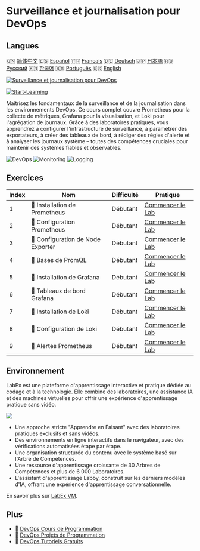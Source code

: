 # Surveillance et journalisation pour DevOps

## Langues

🇨🇳 [简体中文](README_zh.md) 🇪🇸 [Español](README_es.md) 🇫🇷 [Français](README_fr.md) 🇩🇪 [Deutsch](README_de.md) 🇯🇵 [日本語](README_ja.md) 🇷🇺 [Русский](README_ru.md) 🇰🇷 [한국어](README_ko.md) 🇧🇷 [Português](README_pt.md) 🇺🇸 [English](README.md) 

[![Surveillance et journalisation pour DevOps](https://cover-creator.labex.io/monitoring-and-logging-for-devops.png?lang=fr)](https://labex.io/fr/courses/monitoring-and-logging-for-devops)

[![Start-Learning](https://img.shields.io/badge/Start-Learning-whitesmoke?style=for-the-badge)](https://labex.io/fr/courses/monitoring-and-logging-for-devops)

Maîtrisez les fondamentaux de la surveillance et de la journalisation dans les environnements DevOps. Ce cours complet couvre Prometheus pour la collecte de métriques, Grafana pour la visualisation, et Loki pour l'agrégation de journaux. Grâce à des laboratoires pratiques, vous apprendrez à configurer l'infrastructure de surveillance, à paramétrer des exportateurs, à créer des tableaux de bord, à rédiger des règles d'alerte et à analyser les journaux système – toutes des compétences cruciales pour maintenir des systèmes fiables et observables.

![DevOps](https://img.shields.io/badge/DevOps-whitesmoke?style=for-the-badge&logo=devops)
![Monitoring](https://img.shields.io/badge/Monitoring-whitesmoke?style=for-the-badge&logo=monitoring)
![Logging](https://img.shields.io/badge/Logging-whitesmoke?style=for-the-badge&logo=logging)


## Exercices

|   Index | Nom                                | Difficulté   | Pratique                                                                                                            |
|---------|------------------------------------|--------------|---------------------------------------------------------------------------------------------------------------------|
|       1 | 📖  Installation de Prometheus     | Débutant     | <a target='_blank' href='https://labex.io/fr/tutorials/docker-prometheus-installation-601811'>Commencer le Lab</a>  |
|       2 | 📖  Configuration Prometheus       | Débutant     | <a target='_blank' href='https://labex.io/fr/tutorials/docker-prometheus-configuration-601818'>Commencer le Lab</a> |
|       3 | 📖  Configuration de Node Exporter | Débutant     | <a target='_blank' href='https://labex.io/fr/tutorials/docker-node-exporter-setup-601825'>Commencer le Lab</a>      |
|       4 | 📖  Bases de PromQL                | Débutant     | <a target='_blank' href='https://labex.io/fr/tutorials/docker-promql-basics-601827'>Commencer le Lab</a>            |
|       5 | 📖  Installation de Grafana        | Débutant     | <a target='_blank' href='https://labex.io/fr/tutorials/docker-grafana-installation-601822'>Commencer le Lab</a>     |
|       6 | 📖  Tableaux de bord Grafana       | Débutant     | <a target='_blank' href='https://labex.io/fr/tutorials/docker-grafana-dashboards-601821'>Commencer le Lab</a>       |
|       7 | 📖  Installation de Loki           | Débutant     | <a target='_blank' href='https://labex.io/fr/tutorials/docker-loki-installation-601824'>Commencer le Lab</a>        |
|       8 | 📖  Configuration de Loki          | Débutant     | <a target='_blank' href='https://labex.io/fr/tutorials/docker-loki-configuration-601823'>Commencer le Lab</a>       |
|       9 | 📖  Alertes Prometheus             | Débutant     | <a target='_blank' href='https://labex.io/fr/tutorials/docker-prometheus-alerts-601826'>Commencer le Lab</a>        |

## Environnement

LabEx est une plateforme d'apprentissage interactive et pratique dédiée au codage et à la technologie. Elle combine des laboratoires, une assistance IA et des machines virtuelles pour offrir une expérience d'apprentissage pratique sans vidéo.

![](https://tutorial-screenshot.getvm.io/images/vm-1725247253.png)

- Une approche stricte "Apprendre en Faisant" avec des laboratoires pratiques exclusifs et sans vidéos.
- Des environnements en ligne interactifs dans le navigateur, avec des vérifications automatisées étape par étape.
- Une organisation structurée du contenu avec le système basé sur l'Arbre de Compétences.
- Une ressource d'apprentissage croissante de 30 Arbres de Compétences et plus de 6 000 Laboratoires.
- L'assistant d'apprentissage Labby, construit sur les derniers modèles d'IA, offrant une expérience d'apprentissage conversationnelle.

En savoir plus sur [LabEx VM](https://support.labex.io/using-labex/virtual-machine).

## Plus

- 🔗 [DevOps Cours de Programmation](https://github.com/labex-labs/awesome-programming-courses)
- 🔗 [DevOps Projets de Programmation](https://github.com/labex-labs/awesome-programming-projects)
- 🔗 [DevOps Tutoriels Gratuits](https://github.com/labex-labs/devops-free-tutorials)

